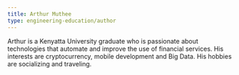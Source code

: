 ```yaml
---
title: Arthur Muthee
type: engineering-education/author
---
```

Arthur is a Kenyatta University graduate who is passionate about technologies that automate and improve the use of financial services. His interests are cryptocurrency, mobile development and Big Data. His hobbies are socializing and traveling.